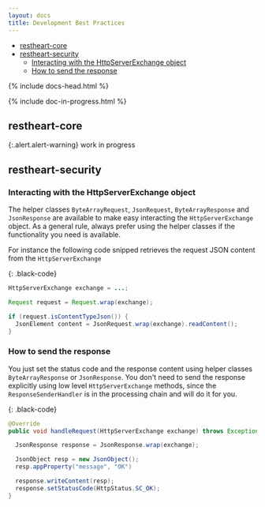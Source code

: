 ```yaml
---
layout: docs
title: Development Best Practices
---
```


<div markdown="1" class="d-none d-xl-block col-xl-2 order-last bd-toc">

* [restheart-core](#rrestheart-core)
* [restheart-security](#restheart-security)
    * [Interacting with the HttpServerExchange object](#interacting-with-the-httpserverexchange-object)
    * [How to send the response](#how-to-send-the-response)

</div>
<div markdown="1" class="col-12 col-md-9 col-xl-8 py-md-3 bd-content">

{% include docs-head.html %} 

{% include doc-in-progress.html %}

## restheart-core

{:.alert.alert-warning}
work in progress

## restheart-security

### Interacting with the HttpServerExchange object

The helper classes `ByteArrayRequest`, `JsonRequest`, `ByteArrayResponse` and `JsonResponse` are available to make easy interacting the `HttpServerExchange` object. As a general rule, always prefer using the helper classes if the functionality you need is available.

For instance the following code snipped retrieves the request JSON content from the `HttpServerExchange`  

{: .black-code}
```java
HttpServerExchange exchange = ...;

Request request = Request.wrap(exchange);

if (request.isContentTypeJson()) {
  JsonElement content = JsonRequest.wrap(exchange).readContent();
}
```

### How to send the response

You just set the status code and the response content using helper classes `ByteArrayResponse` or `JsonResponse`. You don't need to send the response explicitly using low level `HttpServerExchange` methods, since the `ResponseSenderHandler` is in the processing chain and will do it for you.

{: .black-code}
```java
@Override
public void handleRequest(HttpServerExchange exchange) throws Exception {

  JsonResponse response = JsonResponse.wrap(exchange);

  JsonObject resp = new JsonObject();
  resp.appProperty("message", "OK")

  response.writeContent(resp);
  response.setStatusCode(HttpStatus.SC_OK);
}
```